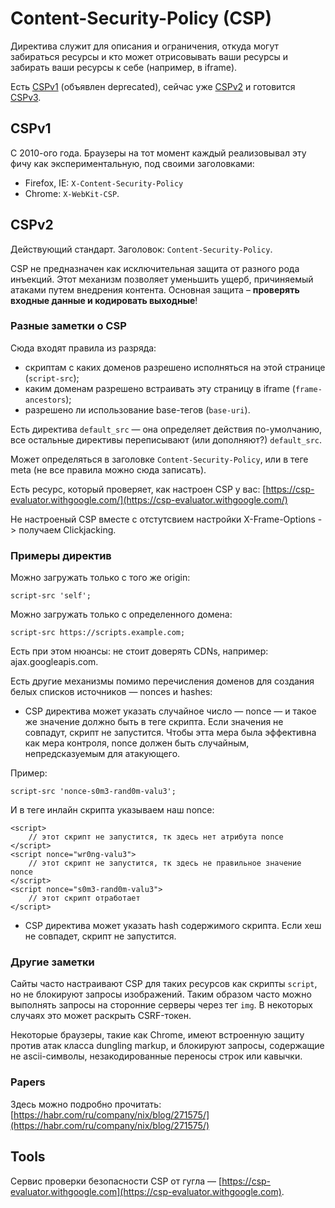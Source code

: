 # Content-Security-Policy (CSP)

Директива служит для описания и ограничения, откуда могут забираться ресурсы и кто может отрисовывать ваши ресурсы и забирать ваши ресурсы к себе (например, в iframe).

Есть [CSPv1](https://www.w3.org/TR/CSP1/) (объявлен deprecated), сейчас уже [CSPv2](https://www.w3.org/TR/CSP2/) и готовится [CSPv3](https://www.w3.org/TR/CSP/).

## CSPv1

С 2010-ого года. Браузеры на тот момент каждый реализовывал эту фичу как экспериментальную, под своими заголовками:

* Firefox, IE: `X-Content-Security-Policy`
* Chrome: `X-WebKit-CSP`.

## CSPv2

Действующий стандарт. Заголовок: `Content-Security-Policy`.

CSP не предназначен как исключительная защита от разного рода инъекций. Этот механизм позволяет уменьшить ущерб, причиняемый атаками путем внедрения контента. Основная защита – **проверять входные данные и кодировать выходные**!

### Разные заметки о CSP

Сюда входят правила из разряда:

* скриптам с каких доменов разрешено исполняться на этой странице (`script-src`);
* каким доменам разрешено встраивать эту страницу в iframe (`frame-ancestors`);
* разрешено ли использование base-тегов (`base-uri`).

Есть директива `default_src` — она определяет действия по-умолчанию, все остальные директивы переписывают (или дополняют?) `default_src`.

Может определяться в заголовке `Content-Security-Policy`, или в теге meta (не все правила можно сюда записать).&#x20;

Есть ресурс, который проверяет, как настроен CSP у вас: [https://csp-evaluator.withgoogle.com/](https://csp-evaluator.withgoogle.com/)

Не настроеный CSP вместе с отстутсвием настройки X-Frame-Options -> получаем Clickjacking.

### Примеры директив

Можно загружать только с того же origin:

```
script-src 'self';
```

Можно загружать только с определенного домена:

```
script-src https://scripts.example.com;
```

Есть при этом нюансы: не стоит доверять CDNs, например: ajax.googleapis.com.&#x20;

Есть другие механизмы помимо перечисления доменов для создания белых списков источников — nonces и hashes:

* CSP директива может указать случайное число —  nonce — и такое же значение должно быть в теге скрипта. Если значения не совпадут, скрипт не запустится. Чтобы этта мера была эффективна как мера контроля, nonce должен быть случайным, непредсказуемым для атакующего.

Пример:&#x20;

```
script-src 'nonce-s0m3-rand0m-valu3';
```

И в теге инлайн скрипта указываем наш nonce:

```markup
<script>
    // этот скрипт не запустится, тк здесь нет атрибута nonce
</script>
<script nonce="wr0ng-valu3">
    // этот скрипт не запустится, тк здесь не правильное значение nonce
</script>
<script nonce="s0m3-rand0m-valu3">
    // этот скрипт отработает
</script>
```

* CSP директива может указать hash содержимого скрипта. Если хеш не совпадет, скрипт не запустится.

### Другие заметки

Сайты часто настраивают CSP для таких ресурсов как скрипты `script`, но не блокируют запросы изображений. Таким образом часто можно выполнять запросы на сторонние серверы через тег `img`. В некоторых случаях это может раскрыть CSRF-токен.

Некоторые браузеры, такие как Chrome, имеют встроенную защиту против атак класса dungling markup, и блокируют запросы, содержащие не ascii-символы, незакодированные переносы строк или кавычки.

### Papers

Здесь можно подробно прочитать: [https://habr.com/ru/company/nix/blog/271575/](https://habr.com/ru/company/nix/blog/271575/)

## Tools

Сервис проверки безопасности CSP от гугла — [https://csp-evaluator.withgoogle.com](https://csp-evaluator.withgoogle.com).

